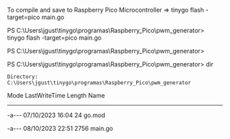 

To compile and save to Raspberry Pico Microcontroller => tinygo flash -target=pico main.go

PS C:\Users\jgust\tinygo\programas\Raspberry_Pico\pwm_generator> tinygo flash -target=pico main.go

PS C:\Users\jgust\tinygo\programas\Raspberry_Pico\pwm_generator> 


PS C:\Users\jgust\tinygo\programas\Raspberry_Pico\pwm_generator> dir

    Directory: C:\Users\jgust\tinygo\programas\Raspberry_Pico\pwm_generator

Mode                 LastWriteTime         Length Name

----                 -------------         ------ ----

-a---          07/10/2023    16:04             24 go.mod

-a---          08/10/2023    22:51           2756 main.go
